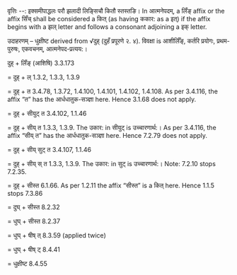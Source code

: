 

वृत्तिः --: इक्समीपाद्धलः परौ झलादी लिङ्सिचौ कितौ स्तस्तङि। In आत्मनेपदम्, a लिँङ् affix or the affix सिँच् shall be considered a कित् (as having ककार: as a इत्) if the affix begins with a झल् letter and follows a consonant adjoining a इक् letter.


उदाहरणम् – धुक्षीष्ट derived from √दुह् (दुहँ प्रपूरणे २. ४). विवक्षा is आशीर्लिँङ्, कर्तरि प्रयोगः, प्रथम-पुरुषः, एकवचनम्, आत्मनेपद-प्रत्यय:।


दुह् + लिँङ् (आशिषि) 3.3.173

= दुह् + ल् 1.3.2, 1.3.3, 1.3.9

= दुह् + त 3.4.78, 1.3.72, 1.4.100, 1.4.101, 1.4.102, 1.4.108. As per 3.4.116, the affix “त” has the आर्धधातुक-सञ्ज्ञा here. Hence 3.1.68 does not apply.

= दुह् + सीयुट् त 3.4.102, 1.1.46

= दुह् + सीय् त 1.3.3, 1.3.9. The उकार: in सीयुट् is उच्चारणार्थ:। As per 3.4.116, the affix “सीय् त” has the आर्धधातुक-सञ्ज्ञा here. Hence 7.2.79 does not apply.

= दुह् + सीय् सुट् त 3.4.107, 1.1.46

= दुह् + सीय् स् त 1.3.3, 1.3.9. The उकार: in सुट् is उच्चारणार्थ:। Note: 7.2.10 stops 7.2.35.

= दुह् + सीस्त 6.1.66. As per 1.2.11 the affix “सीस्त” is a कित् here. Hence 1.1.5 stops 7.3.86

= दुघ् + सीस्त 8.2.32

= धुघ् + सीस्त 8.2.37

= धुघ् + षीष् त् 8.3.59 (applied twice)

= धुघ् + षीष् ट् 8.4.41

= धुक्षीष्ट 8.4.55

